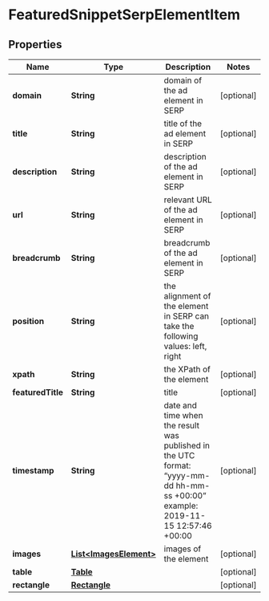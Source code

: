 

# FeaturedSnippetSerpElementItem


## Properties

| Name | Type | Description | Notes |
|------------ | ------------- | ------------- | -------------|
|**domain** | **String** | domain of the ad element in SERP |  [optional] |
|**title** | **String** | title of the ad element in SERP |  [optional] |
|**description** | **String** | description of the ad element in SERP |  [optional] |
|**url** | **String** | relevant URL of the ad element in SERP |  [optional] |
|**breadcrumb** | **String** | breadcrumb of the ad element in SERP |  [optional] |
|**position** | **String** | the alignment of the element in SERP can take the following values: left, right |  [optional] |
|**xpath** | **String** | the XPath of the element |  [optional] |
|**featuredTitle** | **String** | title |  [optional] |
|**timestamp** | **String** | date and time when the result was published in the UTC format: “yyyy-mm-dd hh-mm-ss +00:00” example: 2019-11-15 12:57:46 +00:00 |  [optional] |
|**images** | [**List&lt;ImagesElement&gt;**](ImagesElement.md) | images of the element |  [optional] |
|**table** | [**Table**](Table.md) |  |  [optional] |
|**rectangle** | [**Rectangle**](Rectangle.md) |  |  [optional] |



